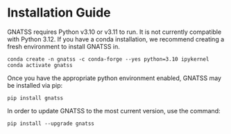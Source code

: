 # Installation Guide

GNATSS requires Python v3.10 or v3.11 to run. It is not currently compatible
with Python 3.12. If you have a conda installation, we recommend creating a
fresh environment to install GNATSS in.

```
conda create -n gnatss -c conda-forge --yes python=3.10 ipykernel
conda activate gnatss
```

Once you have the appropriate python environment enabled, GNATSS may be
installed via pip:

```
pip install gnatss
```

In order to update GNATSS to the most current version, use the command:

```
pip install --upgrade gnatss
```
